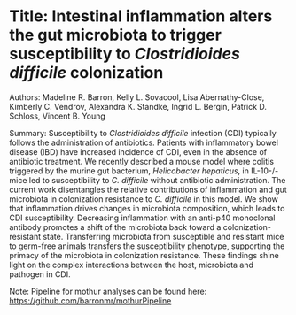 # Title: Intestinal inflammation alters the gut microbiota to trigger susceptibility to *Clostridioides difficile* colonization

Authors: Madeline R. Barron, Kelly L. Sovacool, Lisa Abernathy-Close, Kimberly C. Vendrov, Alexandra K. Standke, Ingrid L. Bergin, Patrick D. Schloss, Vincent B. Young 

Summary: Susceptibility to *Clostridioides difficile* infection (CDI) typically follows the administration of antibiotics. Patients with inflammatory bowel disease (IBD) have increased incidence of CDI, even in the absence of antibiotic treatment. We recently described a mouse model where colitis triggered by the murine gut bacterium, *Helicobacter hepaticus*, in IL-10-/- mice led to susceptibility to *C. difficile* without antibiotic administration. The current work disentangles the relative contributions of inflammation and gut microbiota in colonization resistance to *C. difficile* in this model. We show that inflammation drives changes in microbiota composition, which leads to CDI susceptibility. Decreasing inflammation with an anti-p40 monoclonal antibody promotes a shift of the microbiota back toward a colonization-resistant state. Transferring microbiota from susceptible and resistant mice to germ-free animals transfers the susceptibility phenotype, supporting the primacy of the microbiota in colonization resistance. These findings shine light on the complex interactions between the host, microbiota and pathogen in CDI. 

Note: Pipeline for mothur analyses can be found here: https://github.com/barronmr/mothurPipeline  
